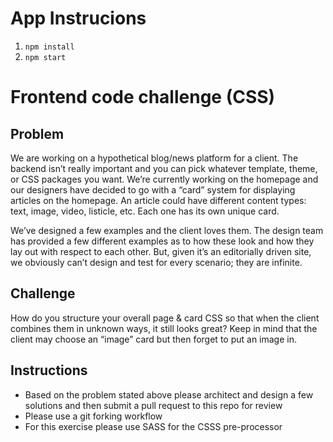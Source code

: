 # App Instrucions

1. <code>npm install</code>
2. <code>npm start</code>

# Frontend code challenge (CSS)

## Problem

We are working on a hypothetical blog/news platform for a client. The backend isn’t really important and you can pick whatever template, theme, or CSS packages you want. We’re currently working on the homepage and our designers have decided to go with a “card” system for displaying articles on the homepage. An article could have different content types: text, image, video, listicle, etc. Each one has its own unique card.
 
We’ve designed a few examples and the client loves them. The design team has provided a few different examples as to how these look and how they lay out with respect to each other. But, given it’s an editorially driven site, we obviously can’t design and test for every scenario; they are infinite.

## Challenge
 
How do you structure your overall page & card CSS so that when the client combines them in unknown ways, it still looks great? Keep in mind that the client may choose an “image” card but then forget to put an image in.
 
## Instructions

- Based on the problem stated above please architect and design a few solutions and then submit a pull request to this repo for review
- Please use a git forking workflow
- For this exercise please use SASS for the CSSS pre-processor